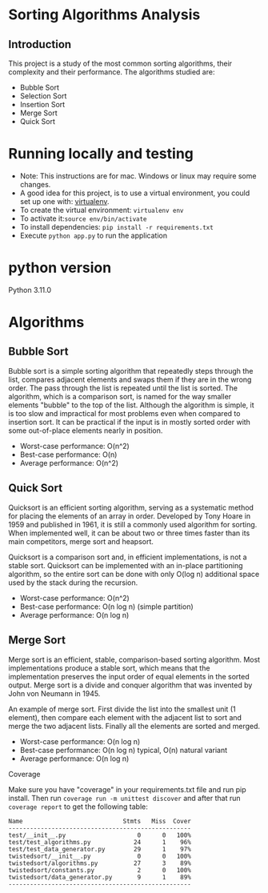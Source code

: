 # Sorting Algorithms Analysis

## Introduction

This project is a study of the most common sorting algorithms, their complexity and their performance. The algorithms studied are:

* Bubble Sort
* Selection Sort
* Insertion Sort
* Merge Sort
* Quick Sort

# Running locally and testing

* Note: This instructions are for mac. Windows or linux may require some changes.
* A good idea for this project, is to use a virtual environment, you could set up one with: [virtualenv](https://virtualenv.pypa.io/en/latest/).
* To create the virtual environment: `virtualenv env`
* To activate it:`source env/bin/activate`
* To install dependencies: `pip install -r requirements.txt`
* Execute `python app.py` to run the application

# python version

Python 3.11.0

# Algorithms

## Bubble Sort

Bubble sort is a simple sorting algorithm that repeatedly steps through the list, compares adjacent elements and swaps them if they are in the wrong order. The pass through the
list is repeated until the list is sorted. The algorithm, which is a comparison sort, is named for the way smaller elements "bubble" to the top of the list. Although the algorithm is simple, it is too slow and impractical for most problems even when compared to insertion sort. It can be practical if the input is in mostly sorted order with some out-of-place elements nearly in position.

* Worst-case performance: O(n^2)
* Best-case performance: O(n)
* Average performance: O(n^2)

## Quick Sort

Quicksort is an efficient sorting algorithm, serving as a systematic method for placing the elements of an array in order. Developed by Tony Hoare in 1959 and published in 1961, it is still a commonly used algorithm for sorting. When implemented well, it can be about two or three times faster than its main competitors, merge sort and heapsort.

Quicksort is a comparison sort and, in efficient implementations, is not a stable sort. Quicksort can be implemented with an in-place partitioning algorithm, so the entire sort can be done with only O(log n) additional space used by the stack during the recursion.

* Worst-case performance: O(n^2)
* Best-case performance: O(n log n) (simple partition)
* Average performance: O(n log n)

## Merge Sort

Merge sort is an efficient, stable, comparison-based sorting algorithm. Most implementations produce a stable sort, which means that the implementation preserves the input order of equal elements in the sorted output. Merge sort is a divide and conquer algorithm that was invented by John von Neumann in 1945.

An example of merge sort. First divide the list into the smallest unit (1 element), then compare each element with the adjacent list to sort and merge the two adjacent lists. Finally all the elements are sorted and merged.

* Worst-case performance: O(n log n)
* Best-case performance: O(n log n) typical, O(n) natural variant
* Average performance: O(n log n)

Coverage

Make sure you have "coverage" in your requirements.txt file and run pip install. Then run `coverage run -m unittest discover` and after that run `coverage report` to get the following table:

```
Name                            Stmts   Miss  Cover
---------------------------------------------------
test/__init__.py                    0      0   100%
test/test_algorithms.py            24      1    96%
test/test_data_generator.py        29      1    97%
twistedsort/__init__.py             0      0   100%
twistedsort/algorithms.py          27      3    89%
twistedsort/constants.py            2      0   100%
twistedsort/data_generator.py       9      1    89%
---------------------------------------------------
```
